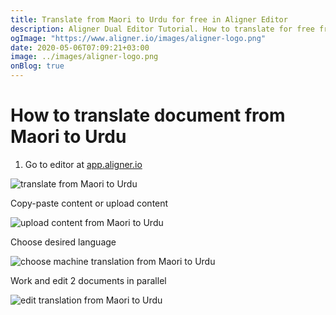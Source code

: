```yaml
---
title: Translate from Maori to Urdu for free in Aligner Editor
description: Aligner Dual Editor Tutorial. How to translate for free from Maori to Urdu. Aligner is multilingual document management platform. 
ogImage: "https://www.aligner.io/images/aligner-logo.png"
date: 2020-05-06T07:09:21+03:00
image: ../images/aligner-logo.png
onBlog: true
---
```


# How to translate document from Maori to Urdu

1. Go to editor at [app.aligner.io](https://app.aligner.io "Aligner App web page")

![translate from Maori to Urdu](../aligner-blank-editor.png "translate from Maori to Urdu")

Copy-paste content or upload content

![upload content from Maori to Urdu](../aligner-uploaded-document.png "upload content from Maori to Urdu")

Choose desired language

![choose machine translation from Maori to Urdu](../aligner-language-dropdown.png "choose machine translation from Maori to Urdu")

Work and edit 2 documents in parallel

![edit translation from Maori to Urdu](../aligner-double-sitded-editor.png "edit translation from Maori to Urdu")

